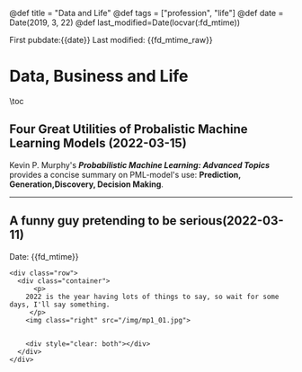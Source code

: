 @def title = "Data and Life"
@def tags = ["profession", "life"]
@def date = Date(2019, 3, 22)
@def last_modified=Date(locvar(:fd_mtime))


First pubdate:{{date}} 
Last modified: {{fd_mtime_raw}} 
<!-- or {{fd_mtime}} -->

# Data, Business and Life

\toc




## Four Great Utilities of Probalistic Machine Learning Models (2022-03-15)

Kevin P. Murphy's **_Probabilistic Machine Learning: Advanced Topics_** provides a concise summary on PML-model's use: **Prediction, Generation,Discovery, Decision Making**. 

---
## A funny guy pretending to be serious(2022-03-11)
Date: {{fd_mtime}} 

~~~
<div class="row">
  <div class="container">
      <p>
    2022 is the year having lots of things to say, so wait for some days, I'll say something.
     </p>
    <img class="right" src="/img/mp1_01.jpg">

    
    <div style="clear: both"></div>      
  </div>
</div>
~~~